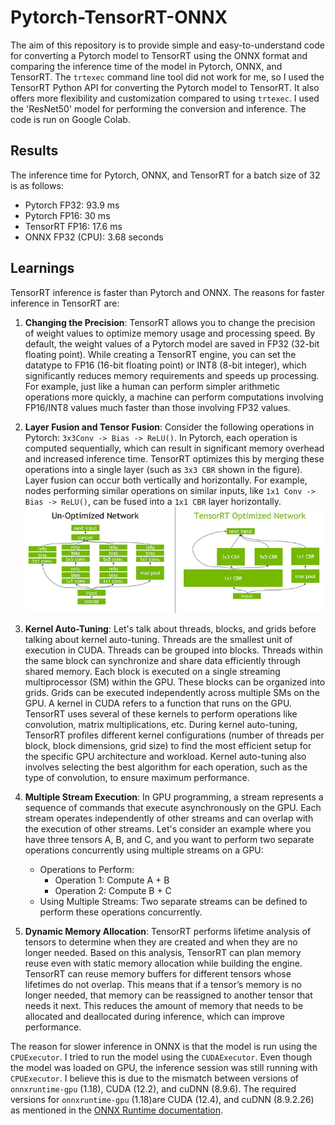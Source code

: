 # Pytorch-TensorRT-ONNX

The aim of this repository is to provide simple and easy-to-understand code for converting a Pytorch model to TensorRT using the ONNX format and comparing the inference time of the model in Pytorch, ONNX, and TensorRT. The `trtexec` command line tool did not work for me, so I used the TensorRT Python API for converting the Pytorch model to TensorRT. It also offers more flexibility and customization compared to using `trtexec`. I used the 'ResNet50' model for performing the conversion and inference. The code is run on Google Colab.

## Results
The inference time for Pytorch, ONNX, and TensorRT for a batch size of 32 is as follows:
- Pytorch FP32: 93.9 ms
- Pytorch FP16: 30 ms
- TensorRT FP16: 17.6 ms
- ONNX FP32 (CPU): 3.68 seconds

## Learnings
TensorRT inference is faster than Pytorch and ONNX. The reasons for faster inference in TensorRT are:

1. **Changing the Precision**: TensorRT allows you to change the precision of weight values to optimize memory usage and processing speed. By default, the weight values of a Pytorch model are saved in FP32 (32-bit floating point). While creating a TensorRT engine, you can set the datatype to FP16 (16-bit floating point) or INT8 (8-bit integer), which significantly reduces memory requirements and speeds up processing. For example, just like a human can perform simpler arithmetic operations more quickly, a machine can perform computations involving FP16/INT8 values much faster than those involving FP32 values.

2. **Layer Fusion and Tensor Fusion**: Consider the following operations in Pytorch: `3x3Conv -> Bias -> ReLU()`. In Pytorch, each operation is computed sequentially, which can result in significant memory overhead and increased inference time. TensorRT optimizes this by merging these operations into a single layer (such as `3x3 CBR` shown in the figure). Layer fusion can occur both vertically and horizontally. For example, nodes performing similar operations on similar inputs, like `1x1 Conv -> Bias -> ReLU()`, can be fused into a `1x1 CBR` layer horizontally.  
![TensorRT Layer Fusion](TensorRT_optimized_network.png)

3. **Kernel Auto-Tuning**: Let's talk about threads, blocks, and grids before talking about kernel auto-tuning. Threads are the smallest unit of execution in CUDA. Threads can be grouped into blocks. Threads within the same block can synchronize and share data efficiently through shared memory. Each block is executed on a single streaming multiprocessor (SM) within the GPU. These blocks can be organized into grids. Grids can be executed independently across multiple SMs on the GPU. A kernel in CUDA refers to a function that runs on the GPU. TensorRT uses several of these kernels to perform operations like convolution, matrix multiplications, etc. During kernel auto-tuning, TensorRT profiles different kernel configurations (number of threads per block, block dimensions, grid size) to find the most efficient setup for the specific GPU architecture and workload. Kernel auto-tuning also involves selecting the best algorithm for each operation, such as the type of convolution, to ensure maximum performance.

4. **Multiple Stream Execution**: In GPU programming, a stream represents a sequence of commands that execute asynchronously on the GPU. Each stream operates independently of other streams and can overlap with the execution of other streams. Let's consider an example where you have three tensors A, B, and C, and you want to perform two separate operations concurrently using multiple streams on a GPU:
    - Operations to Perform: 
        - Operation 1: Compute A + B 
        - Operation 2: Compute B + C 
    - Using Multiple Streams: Two separate streams can be defined to perform these operations concurrently.

5. **Dynamic Memory Allocation**: TensorRT performs lifetime analysis of tensors to determine when they are created and when they are no longer needed. Based on this analysis, TensorRT can plan memory reuse even with static memory allocation while building the engine. TensorRT can reuse memory buffers for different tensors whose lifetimes do not overlap. This means that if a tensor’s memory is no longer needed, that memory can be reassigned to another tensor that needs it next. This reduces the amount of memory that needs to be allocated and deallocated during inference, which can improve performance.

The reason for slower inference in ONNX is that the model is run using the `CPUExecutor`. I tried to run the model using the `CUDAExecutor`. Even though the model was loaded on GPU, the inference session was still running with `CPUExecutor`. I believe this is due to the mismatch between versions of `onnxruntime-gpu` (1.18), CUDA (12.2), and cuDNN (8.9.6). The required versions for `onnxruntime-gpu` (1.18)are CUDA (12.4), and cuDNN (8.9.2.26) as mentioned in the [ONNX Runtime documentation](https://onnxruntime.ai/docs/execution-providers/CUDA-ExecutionProvider.html#requirements).

